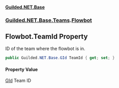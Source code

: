 #### [Guilded.NET.Base](Guilded_NET_Base.md 'Guilded.NET.Base')
### [Guilded.NET.Base.Teams](Guilded_NET_Base.md#Guilded_NET_Base_Teams 'Guilded.NET.Base.Teams').[Flowbot](Flowbot.md 'Guilded.NET.Base.Teams.Flowbot')
## Flowbot.TeamId Property
ID of the team where the flowbot is in.  
```csharp
public Guilded.NET.Base.GId TeamId { get; set; }
```
#### Property Value
[GId](GId.md 'Guilded.NET.Base.GId')
Team ID

